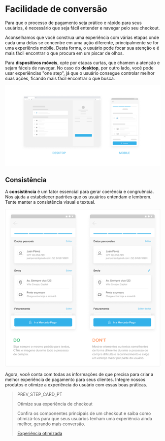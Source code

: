 # Facilidade de conversão

Para que o processo de pagamento seja prático e rápido para seus usuários, é necessário que seja fácil entender e navegar pelo seu checkout. 

Aconselhamos que você construa uma experiência com várias etapas onde cada uma delas se concentre em uma ação diferente, principalmente se for uma experiência mobile. Desta forma, o usuário pode focar sua atenção e é mais fácil encontrar o que procura em um piscar de olhos.

Para **dispositivos móveis**, opte por etapas curtas, que chamem a atenção e sejam fáceis de navegar. No caso do **desktop**, por outro lado, você pode usar experiências "one step", já que o usuário consegue controlar melhor suas ações, ficando mais fácil encontrar o que busca.


![pt Checkout agil](/images/best-practices-guide/PortCreaUnChoAgilIntro.png)


## Consistência 

A **consistência** é um fator essencial para gerar coerência e congruência. Nos ajuda a estabelecer padrões que os usuários entendam e lembrem. Tente manter a consistência visual e textual.

![pt Consistencia](/images/best-practices-guide/PortCreaUnChoAgilConsistenciaDoDonts.png)

Agora, você conta com todas as informações de que precisa para criar a melhor experiência de pagamento para seus clientes. Integre nossos produtos e otimize a experiência do usuário com essas boas práticas.

> PREV_STEP_CARD_PT
>
> Otimize sua experiência de checkout
>
> Confira os componentes principais de um checkout e saiba como otimizá-los para que seus usuários tenham uma experiência ainda melhor, gerando mais conversão.
>
> [Experiência otimizada](https://www.mercadopago[FAKER][URL][DOMAIN]/developers/pt/guides/best-practices/ux-for-checkouts/optimized-experience)

